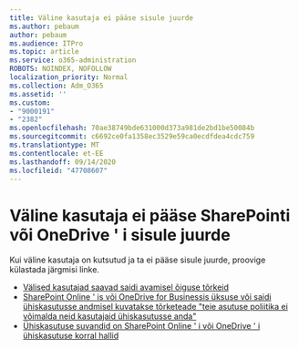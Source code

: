 ```yaml
---
title: Väline kasutaja ei pääse sisule juurde
ms.author: pebaum
author: pebaum
ms.audience: ITPro
ms.topic: article
ms.service: o365-administration
ROBOTS: NOINDEX, NOFOLLOW
localization_priority: Normal
ms.collection: Adm_O365
ms.assetid: ''
ms.custom:
- "9000191"
- "2382"
ms.openlocfilehash: 70ae38749bde631000d373a981de2bd1be50084b
ms.sourcegitcommit: c6692ce0fa1358ec3529e59ca0ecdfdea4cdc759
ms.translationtype: MT
ms.contentlocale: et-EE
ms.lasthandoff: 09/14/2020
ms.locfileid: "47708607"
---
```

# <a name="external-user-cannot-access-sharepoint-or-onedrive-content"></a>Väline kasutaja ei pääse SharePointi või OneDrive ' i sisule juurde

Kui väline kasutaja on kutsutud ja ta ei pääse sisule juurde, proovige külastada järgmisi linke.

- [Välised kasutajad saavad saidi avamisel õiguse tõrkeid](https://docs.microsoft.com/sharepoint/support/administration/access-denied-or-need-permission-error-sharepoint-online-or-onedrive-for-business)
- [SharePoint Online ' is või OneDrive for Businessis üksuse või saidi ühiskasutusse andmisel kuvatakse tõrketeade "teie asutuse poliitika ei võimalda neid kasutajaid ühiskasutusse anda"](https://docs.microsoft.com/sharepoint/support/administration/organization-policies-do-not-allow-you-to-share-with-users-error)
- [Ühiskasutuse suvandid on SharePoint Online ' i või OneDrive ' i ühiskasutuse korral hallid](https://docs.microsoft.com/sharepoint/support/administration/sharing-options-grayed-out-when-sharing-from-sharepoint-online-or-onedrive)
